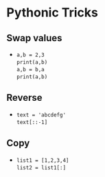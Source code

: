 # Pythonic Tricks 

## Swap values  
- `a,b = 2,3`  
  `print(a,b)`  
  `a,b = b,a`  
  `print(a,b)`  

## Reverse
- `text = 'abcdefg'`  
  `text[::-1]`  

## Copy 
- `list1 = [1,2,3,4]`  
  `list2 = list1[:]`
